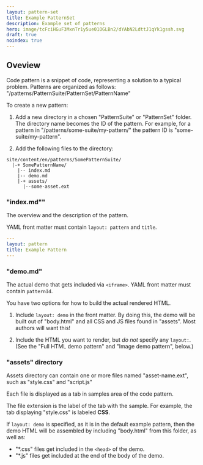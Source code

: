 ```yaml
---
layout: pattern-set
title: Example PatternSet
description: Example set of patterns
hero: image/tcFciHGuF3MxnTr1y5ue01OGLBn2/dYAbN2LdttJ1qYk1gssh.svg
draft: true
noindex: true
---
```


## Oveview

Code pattern is a snippet of code, representing a solution to a typical problem.
Patterns are organized as follows: "/patterns/PatternSuite/PatternSet/PatternName"

To create a new pattern:

1. Add a new directory in a chosen "PatternSuite" or "PatternSet" folder.
   The directory name becomes the ID of the pattern.
   For example, for a pattern in "/patterns/some-suite/my-pattern/" the pattern ID is "some-suite/my-pattern".

2. Add the following files to the directory:

```text
site/content/en/patterns/SomePatternSuite/
  |-+ SomePatternName/
    |-- index.md
    |-- demo.md
    |-+ assets/
      |--some-asset.ext
```

### "index.md""

The overview and the description of the pattern.

YAML front matter must contain `layout: pattern` and `title`.

```yaml
---
layout: pattern
title: Example Pattern
---
```

### "demo.md"

The actual demo that gets included via `<iframe>`.
YAML front matter must contain `patternId`.

You have two options for how to build the actual rendered HTML.

1. Include `layout: demo` in the front matter.
   By doing this, the demo will be built out of "body.html" and all CSS and JS files found in "assets".
   Most authors will want this!

2. Include the HTML you want to render, but _do not_ specify any `layout:`.
   (See the "Full HTML demo pattern" and "Image demo pattern", below.)

### "assets" directory

Assets directory can contain one or more files named "asset-name.ext",
such as "style.css" and "script.js"

Each file is displayed as a tab in samples area of the code pattern.

The file extension is the label of the tab with the sample. For example, the tab
displaying "style.css" is labeled **CSS**.

If `layout: demo` is specified, as it is in the default example pattern, then the demo HTML will be assembled by including "body.html" from this folder, as well as:

- "*.css" files get included in the `<head>` of the demo.
- "*.js" files get included at the end of the body of the demo.
